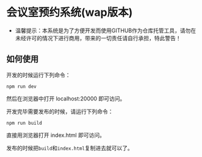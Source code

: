 # 会议室预约系统(wap版本)

- 温馨提示：本系统是为了方便开发而使用GITHUB作为仓库托管工具，请勿在未经许可的情况下进行商用，带来的一切责任请自行承担，特此警告！

## 如何使用

开发的时候运行下列命令：

```
npm run dev
```

然后在浏览器中打开 localhost:20000 即可访问。

开发完毕需要发布的时候，请运行下列命令：

```
npm run build
```

直接用浏览器打开 index.html 即可访问。

发布的时候把```build```和```index.html```复制进去就可以了。
